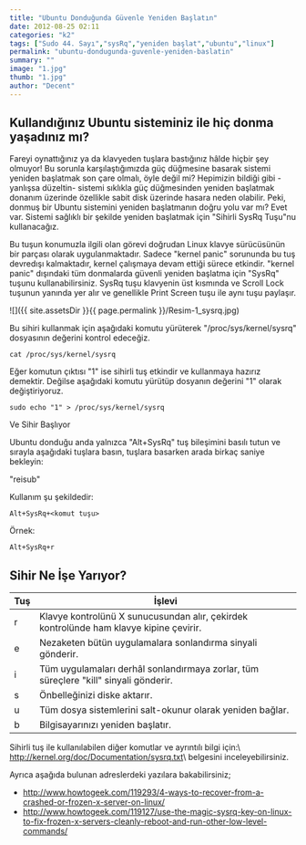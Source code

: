 ```yaml
---
title: "Ubuntu Donduğunda Güvenle Yeniden Başlatın"
date: 2012-08-25 02:11
categories: "k2"
tags: ["Sudo 44. Sayı","sysRq","yeniden başlat","ubuntu","linux"]
permalink: "ubuntu-dondugunda-guvenle-yeniden-baslatin"
summary: ""
image: "1.jpg"
thumb: "1.jpg"
author: "Decent"
---
```


## Kullandığınız Ubuntu sisteminiz ile hiç donma yaşadınız mı?

Fareyi oynattığınız ya da klavyeden tuşlara bastığınız hâlde hiçbir şey olmuyor! Bu sorunla karşılaştığımızda güç düğmesine basarak sistemi yeniden başlatmak son çare olmalı, öyle değil mi? Hepimizin bildiği gibi -yanlışsa düzeltin- sistemi sıklıkla güç düğmesinden yeniden başlatmak donanım üzerinde özellikle sabit disk üzerinde hasara neden olabilir. Peki, donmuş bir Ubuntu sistemini yeniden başlatmanın doğru yolu var mı? Evet var. Sistemi sağlıklı bir şekilde yeniden başlatmak için "Sihirli SysRq Tuşu"nu kullanacağız.

Bu tuşun konumuzla ilgili olan görevi doğrudan Linux klavye sürücüsünün bir parçası olarak uygulanmaktadır.
Sadece "kernel panic" sorununda bu tuş devredışı kalmaktadır, kernel çalışmaya devam ettiği sürece etkindir. "kernel panic" dışındaki tüm donmalarda güvenli yeniden başlatma için "SysRq" tuşunu kullanabilirsiniz. SysRq tuşu klavyenin üst kısmında ve Scroll Lock tuşunun yanında yer alır ve genellikle Print Screen tuşu ile aynı tuşu paylaşır.


![]({{ site.assetsDir }}{{ page.permalink }}/Resim-1_sysrq.jpg)


Bu sihiri kullanmak için aşağıdaki komutu yürüterek "/proc/sys/kernel/sysrq" dosyasının değerini kontrol edeceğiz.

```
cat /proc/sys/kernel/sysrq
```

Eğer komutun çıktısı "1" ise sihirli tuş etkindir ve kullanmaya hazırız demektir.
Değilse aşağıdaki komutu yürütüp dosyanın değerini "1" olarak değiştiriyoruz.

```
sudo echo "1" > /proc/sys/kernel/sysrq
```


Ve Sihir Başlıyor

Ubuntu donduğu anda yalnızca "Alt+SysRq" tuş bileşimini basılı tutun ve sırayla aşağıdaki tuşlara basın, tuşlara basarken arada birkaç saniye bekleyin:

"reisub"

Kullanım şu şekildedir:

```
Alt+SysRq+<komut tuşu>
```

Örnek:

```
Alt+SysRq+r
```

## Sihir Ne İşe Yarıyor?

| Tuş | İşlevi|
|------|---------|
|r | Klavye kontrolünü X sunucusundan alır, çekirdek kontrolünde ham klavye kipine çevirir.|
|e | Nezaketen bütün uygulamalara sonlandırma sinyali gönderir.|
|i | Tüm uygulamaları derhâl sonlandırmaya zorlar, tüm süreçlere "kill" sinyali gönderir.|
|s | Önbelleğinizi diske aktarır.|
|u | Tüm dosya sistemlerini salt-okunur olarak yeniden bağlar.|
|b | Bilgisayarınızı yeniden başlatır.|


Sihirli tuş ile kullanılabilen diğer komutlar ve ayrıntılı bilgi için:\\
<http://kernel.org/doc/Documentation/sysrq.txt>\\
belgesini inceleyebilirsiniz.

Ayrıca aşağıda bulunan adreslerdeki yazılara bakabilirsiniz;

* <http://www.howtogeek.com/119293/4-ways-to-recover-from-a-crashed-or-frozen-x-server-on-linux/>  
* <http://www.howtogeek.com/119127/use-the-magic-sysrq-key-on-linux-to-fix-frozen-x-servers-cleanly-reboot-and-run-other-low-level-commands/>  
